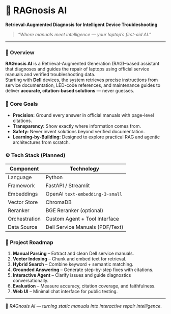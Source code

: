 # 🧠 RAGnosis AI  
**Retrieval-Augmented Diagnosis for Intelligent Device Troubleshooting**

> _“Where manuals meet intelligence — your laptop’s first-aid AI.”_

---

### 🚀 Overview
**RAGnosis AI** is a Retrieval-Augmented Generation (RAG)–based assistant that diagnoses and guides the repair of laptops using official service manuals and verified troubleshooting data.  
Starting with **Dell** devices, the system retrieves precise instructions from service documentation, LED-code references, and maintenance guides to deliver **accurate, citation-based solutions** — never guesses.

### 🧩 Core Goals
- **Precision:** Ground every answer in official manuals with page-level citations.  
- **Transparency:** Show exactly where information comes from.  
- **Safety:** Never invent solutions beyond verified documentation.  
- **Learning-by-Building:** Designed to explore practical RAG and agentic architectures from scratch.

### ⚙️ Tech Stack (Planned)
| Component | Technology |
|------------|-------------|
| Language | Python |
| Framework | FastAPI / Streamlit |
| Embeddings | OpenAI `text-embedding-3-small` |
| Vector Store | ChromaDB |
| Reranker | BGE Reranker (optional) |
| Orchestration | Custom Agent + Tool Interface |
| Data Source | Dell Service Manuals (PDF/Text) |

### 🧭 Project Roadmap
1. **Manual Parsing** – Extract and clean Dell service manuals.  
2. **Vector Indexing** – Chunk and embed text for retrieval.  
3. **Hybrid Search** – Combine keyword + semantic matching.  
4. **Grounded Answering** – Generate step-by-step fixes with citations.  
5. **Interactive Agent** – Clarify issues and guide diagnostics conversationally.  
6. **Evaluation** – Measure accuracy, citation coverage, and faithfulness.  
7. **Web UI** – Minimal chat interface for public testing.

---

📘 _RAGnosis AI — turning static manuals into interactive repair intelligence._
